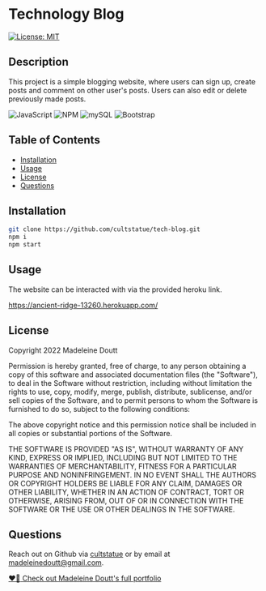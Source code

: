   # Technology Blog
 [![License: MIT](https://img.shields.io/badge/License-MIT-yellow.svg)](https://opensource.org/licenses/MIT)

  ## Description
  This project is a simple blogging website, where users can sign up, create posts and comment on other user's posts. Users can also edit or delete previously made posts.
  
 ![JavaScript](https://img.shields.io/badge/javascript-%23323330.svg?style=for-the-badge&logo=javascript&logoColor=%23F7DF1E)
![NPM](https://img.shields.io/badge/npm-CB3837?style=for-the-badge&logo=npm&logoColor=white)
![mySQL](https://img.shields.io/badge/MySQL-005C84?style=for-the-badge&logo=mysql&logoColor=white)
![Bootstrap](https://img.shields.io/badge/Bootstrap-563D7C?style=for-the-badge&logo=bootstrap&logoColor=white)

  ## Table of Contents

  - [Installation](#installation)
  - [Usage](#usage)
  - [License](#license)
  - [Questions](#questions)
  

  ## Installation

   ```sh
   git clone https://github.com/cultstatue/tech-blog.git
   npm i
   npm start
   ```

  ## Usage
  The website can be interacted with via the provided heroku link.
        
  https://ancient-ridge-13260.herokuapp.com/
  
  ## License
 Copyright 2022 Madeleine Doutt

Permission is hereby granted, free of charge, to any person obtaining a copy of this software and associated documentation files (the "Software"), to deal in the Software without restriction, including without limitation the rights to use, copy, modify, merge, publish, distribute, sublicense, and/or sell copies of the Software, and to permit persons to whom the Software is furnished to do so, subject to the following conditions:

The above copyright notice and this permission notice shall be included in all copies or substantial portions of the Software.

THE SOFTWARE IS PROVIDED "AS IS", WITHOUT WARRANTY OF ANY KIND, EXPRESS OR IMPLIED, INCLUDING BUT NOT LIMITED TO THE WARRANTIES OF MERCHANTABILITY, FITNESS FOR A PARTICULAR PURPOSE AND NONINFRINGEMENT. IN NO EVENT SHALL THE AUTHORS OR COPYRIGHT HOLDERS BE LIABLE FOR ANY CLAIM, DAMAGES OR OTHER LIABILITY, WHETHER IN AN ACTION OF CONTRACT, TORT OR OTHERWISE, ARISING FROM, OUT OF OR IN CONNECTION WITH THE SOFTWARE OR THE USE OR OTHER DEALINGS IN THE SOFTWARE.

  ## Questions
  Reach out on Github via [cultstatue](https://github.com/cultstatue) or by email at madeleinedoutt@gmail.com.
  
  [:heart_on_fire: Check out Madeleine Doutt's full portfolio](https://cultstatue.github.io/portfolio-2.0/#/)
  
